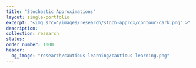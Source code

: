 ```yaml
---
title: "Stochastic Approximations"
layout: single-portfolio
excerpt: "<img src='/images/research/stoch-approx/contour-dark.png' >"
description:
collection: research
status: 
order_number: 1000
header: 
  og_image: "research/cautious-learning/cautious-learning.png"
---
```


<!-- ### Manuscript in preparation -->
<!-- Zago D., Capizzi G. (202+). Alternative parameter learning schemes for monitoring process stability. *Submitted*. -->

<!-- <!-1- [Article](){: .btn--research} [Preprint](){: .btn--research} [GitHub](https://github.com/DedZago/CautiousLearning/){: .btn--research} -1-> -->

<!-- ### Description ### -->

<!-- Control charts based on estimated model parameters are usually applied with the following approaches: -->
<!-- * **Fixed-parameter** (FE): the model parameter is held fixed after estimation on an in-control dataset. -->
<!-- * **Adaptive estimator** (AE): the model parameter is updated after having checked for potential OC situations. -->

<!-- In this work, we formally show how these approaches are opposite examples of **bias-variance trade-off**, and as such they suffer from complementary issues. -->
<!-- With fixed estimators, **large amounts of data** are required to be effective in detecting shifts. -->
<!-- With adaptive estimators, **early and small shifts go undetected** from the control chart and OC observations bias the estimate, thereby reducing performance. -->

<!-- ### Cautious learning ### -->
<!-- We propose an improvement over both approaches by choosing a "middle ground", namely an estimator that alternates between the fixed-parameter and adaptive estimator approaches, depending on tentative evidence of parameter shift. -->
<!-- We term this approach **cautious learning** (CL) in order to underline how the parameter updates are stopped to prevent biasing the estimates. -->

<!-- | <img src="/images/research/cautious-learning/shaded-regions-cl.png" alt="chart" width="350"/>| <img src="/images/research/cautious-learning/thetahat.png" alt="parameter" width="350"/>| --> 
<!-- |:--:|:--:| -->
<!-- | *Control chart with alarm limit (**red**) and warning region (**yellow**)* | *Parameter estimates and window of opportunity (**gray**)* -->


<!-- Combining the proposed approach with the GICP methodology for designing control limits results in a considerably higher detection power for early and small shifts, while maintaining similar performance to the adaptive estimator for large and delayed shifts. -->

<!-- | <img src="/images/research/cautious-learning/IC.png" alt="chart" width="350"/>| <img src="/images/research/cautious-learning/delta=0.35.png" alt="parameter" width="350"/>| --> 
<!-- |:--:|:--:| -->
<!-- | *In-control performance (CARL)* | *Out-of-control performance (CARL)* -->


